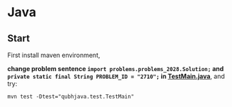 # Java

## Start

First install maven environment,

**change problem sentence `import problems.problems_2028.Solution;` and `private static final String PROBLEM_ID = "2710";` in [TestMain.java](test/TestMain.java)**, and try:
```shell
mvn test -Dtest="qubhjava.test.TestMain"
```